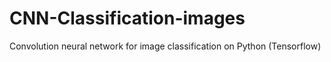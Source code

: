 # CNN-Classification-images
Convolution neural network for image classification on Python (Tensorflow)
